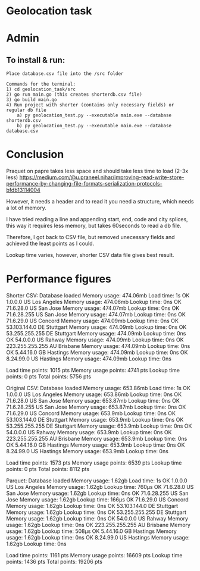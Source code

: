# Geolocation task
 
# Admin

## To install & run:
``` 
Place database.csv file into the /src folder

Commands for the terminal:
1) cd geolocation_task/src
2) go run main.go (this creates shorterdb.csv file)
3) go build main.go
4) Run project with shorter (contains only necessary fields) or regular db file
    a) py geolocation_test.py --executable main.exe --database shorterdb.csv
    b) py geolocation_test.py --executable main.exe --database database.csv

```

# Conclusion

Praquet on papre takes less space and should take less time to load (2-3x less) https://medium.com/@u.praneel.nihar/improving-read-write-store-performance-by-changing-file-formats-serialization-protocols-bfdb13114004

However, it needs a header and to read it you need a structure, which needs a lot of memory.

I have tried reading a line and appending start, end, code and city splices, this way it requires less memory, but takes 60seconds to read a db file.

Therefore, I got back to CSV file, but removed unecessary fields and achieved the least points as I could.

Lookup time varies, however, shorter CSV data file gives best result.

# Performance figures

Shorter CSV:
Database loaded Memory usage: 474.06mb Load time: 1s
OK    1.0.0.0 US Los Angeles Memory usage: 474.06mb Lookup time: 0ns
OK    71.6.28.0 US San Jose Memory usage: 474.07mb Lookup time: 0ns
OK    71.6.28.255 US San Jose Memory usage: 474.07mb Lookup time: 0ns
OK    71.6.29.0 US Concord Memory usage: 474.09mb Lookup time: 0ns
OK    53.103.144.0 DE Stuttgart Memory usage: 474.09mb Lookup time: 0ns
OK    53.255.255.255 DE Stuttgart Memory usage: 474.09mb Lookup time: 0ns
OK    54.0.0.0 US Rahway Memory usage: 474.09mb Lookup time: 0ns
OK    223.255.255.255 AU Brisbane Memory usage: 474.09mb Lookup time: 0ns
OK    5.44.16.0 GB Hastings Memory usage: 474.09mb Lookup time: 0ns
OK    8.24.99.0 US Hastings Memory usage: 474.09mb Lookup time: 0ns

Load time points: 1015 pts
Memory usage points: 4741 pts
Lookup time points: 0 pts
Total points: 5756 pts

Original CSV:
Database loaded Memory usage: 653.86mb Load time: 1s
OK    1.0.0.0 US Los Angeles Memory usage: 653.86mb Lookup time: 0ns
OK    71.6.28.0 US San Jose Memory usage: 653.87mb Lookup time: 0ns
OK    71.6.28.255 US San Jose Memory usage: 653.87mb Lookup time: 0ns
OK    71.6.29.0 US Concord Memory usage: 653.9mb Lookup time: 0ns
OK    53.103.144.0 DE Stuttgart Memory usage: 653.9mb Lookup time: 0ns
OK    53.255.255.255 DE Stuttgart Memory usage: 653.9mb Lookup time: 0ns
OK    54.0.0.0 US Rahway Memory usage: 653.9mb Lookup time: 0ns
OK    223.255.255.255 AU Brisbane Memory usage: 653.9mb Lookup time: 0ns
OK    5.44.16.0 GB Hastings Memory usage: 653.9mb Lookup time: 0ns
OK    8.24.99.0 US Hastings Memory usage: 653.9mb Lookup time: 0ns

Load time points: 1573 pts
Memory usage points: 6539 pts
Lookup time points: 0 pts
Total points: 8112 pts

Parquet:
Database loaded Memory usage: 1.62gb Load time: 1s
OK    1.0.0.0 US Los Angeles Memory usage: 1.62gb Lookup time: 760μs
OK    71.6.28.0 US San Jose Memory usage: 1.62gb Lookup time: 0ns
OK    71.6.28.255 US San Jose Memory usage: 1.62gb Lookup time: 166μs
OK    71.6.29.0 US Concord Memory usage: 1.62gb Lookup time: 0ns
OK    53.103.144.0 DE Stuttgart Memory usage: 1.62gb Lookup time: 0ns
OK    53.255.255.255 DE Stuttgart Memory usage: 1.62gb Lookup time: 0ns
OK    54.0.0.0 US Rahway Memory usage: 1.62gb Lookup time: 0ns
OK    223.255.255.255 AU Brisbane Memory usage: 1.62gb Lookup time: 508μs
OK    5.44.16.0 GB Hastings Memory usage: 1.62gb Lookup time: 0ns
OK    8.24.99.0 US Hastings Memory usage: 1.62gb Lookup time: 0ns

Load time points: 1161 pts
Memory usage points: 16609 pts
Lookup time points: 1436 pts
Total points: 19206 pts